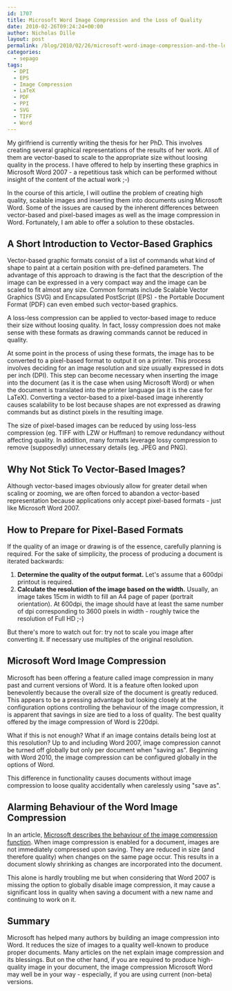 ```yaml
---
id: 1707
title: Microsoft Word Image Compression and the Loss of Quality
date: 2010-02-26T09:24:24+00:00
author: Nicholas Dille
layout: post
permalink: /blog/2010/02/26/microsoft-word-image-compression-and-the-loss-of-quality/
categories:
  - sepago
tags:
  - DPI
  - EPS
  - Image Compression
  - LaTeX
  - PDF
  - PPI
  - SVG
  - TIFF
  - Word
---
```

My girlfriend is currently writing the thesis for her PhD. This involves creating several graphical representations of the results of her work. All of them are vector-based to scale to the appropriate size without loosing quality in the process. I have offered to help by inserting these graphics in Microsoft Word 2007 - a repetitious task which can be performed without insight of the content of the actual work ;-)

In the course of this article, I will outline the problem of creating high quality, scalable images and inserting them into documents using Microsoft Word. Some of the issues are caused by the inherent differences between vector-based and pixel-based images as well as the image compression in Word. Fortunately, I am able to offer a solution to these obstacles.

<!--more-->

## A Short Introduction to Vector-Based Graphics

Vector-based graphic formats consist of a list of commands what kind of shape to paint at a certain position with pre-defined parameters. The advantage of this approach to drawing is the fact that the description of the image can be expressed in a very compact way and the image can be scaled to fit almost any size. Common formats include Scalable Vector Graphics (SVG) and Encapsulated PostScript (EPS) - the Portable Document Format (PDF) can even embed such vector-based graphics.

A loss-less compression can be applied to vector-based image to reduce their size without loosing quality. In fact, lossy compression does not make sense with these formats as drawing commands cannot be reduced in quality.

At some point in the process of using these formats, the image has to be converted to a pixel-based format to output it on a printer. This process involves deciding for an image resolution and size usually expressed in dots per inch (DPI). This step can become necessary when inserting the image into the document (as it is the case when using Microsoft Word) or when the document is translated into the printer language (as it is the case for LaTeX). Converting a vector-based to a pixel-based image inherently causes scalability to be lost because shapes are not expressed as drawing commands but as distinct pixels in the resulting image.

The size of pixel-based images can be reduced by using loss-less compression (eg. TIFF with LZW or Huffman) to remove redundancy without affecting quality. In addition, many formats leverage lossy compression to remove (supposedly) unnecessary details (eg. JPEG and PNG).

## Why Not Stick To Vector-Based Images?

Although vector-based images obviously allow for greater detail when scaling or zooming, we are often forced to abandon a vector-based representation because applications only accept pixel-based formats - just like Microsoft Word 2007.

## How to Prepare for Pixel-Based Formats

If the quality of an image or drawing is of the essence, carefully planning is required. For the sake of simplicity, the process of producing a document is iterated backwards:

  1. **Determine the quality of the output format.** Let's assume that a 600dpi printout is required.
  2. **Calculate the resolution of the image based on the width.** Usually, an image takes 15cm in width to fill an A4 page of paper (portrait orientation). At 600dpi, the image should have at least the same number of dpi corresponding to 3600 pixels in width - roughly twice the resolution of Full HD ;-)

But there's more to watch out for: try not to scale you image after converting it. If necessary use multiples of the original resolution.

## Microsoft Word Image Compression

Microsoft has been offering a feature called image compression in many past and current versions of Word. It is a feature often looked upon benevolently because the overall size of the document is greatly reduced. This appears to be a pressing advantage but looking closely at the configuration options controlling the behaviour of the image compression, it is apparent that savings in size are tied to a loss of quality. The best quality offered by the image compression of Word is 220dpi.

What if this is not enough? What if an image contains details being lost at this resolution? Up to and including Word 2007, image compression cannot be turned off globally but only per document when "saving as". Beginning with Word 2010, the image compression can be configured globally in the options of Word.

This difference in functionality causes documents without image compression to loose quality accidentally when carelessly using "save as".

## Alarming Behaviour of the Word Image Compression

In an article, [Microsoft describes the behaviour of the image compression function](https://support.office.com/en-US/Article/Reduce-the-file-size-of-a-picture-5ad8ca3d-f251-4d96-a9ae-3e7ee374c91e). When image compression is enabled for a document, images are not immediately compressed upon saving. They are reduced in size (and therefore quality) when changes on the same page occur. This results in a document slowly shrinking as changes are incorporated into the document.

This alone is hardly troubling me but when considering that Word 2007 is missing the option to globally disable image compression, it may cause a significant loss in quality when saving a document with a new name and continuing to work on it.

## Summary

Microsoft has helped many authors by building an image compression into Word. It reduces the size of images to a quality well-known to produce proper documents. Many articles on the net explain image compression and its blessings. But on the other hand, if you are required to produce high-quality image in your document, the image compression Microsoft Word may well be in your way - especially, if you are using current (non-beta) versions.
